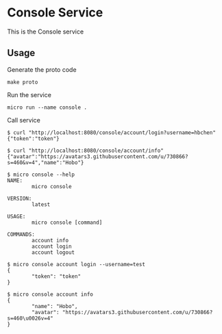 # Console Service

This is the Console service

## Usage

Generate the proto code

```
make proto
```

Run the service

```
micro run --name console .
```

Call service

```shell script
$ curl "http://localhost:8080/console/account/login?username=hbchen"
{"token":"token"}

$ curl "http://localhost:8080/console/account/info"
{"avatar":"https://avatars3.githubusercontent.com/u/730866?s=460&v=4","name":"Hobo"}
```

```shell script
$ micro console --help      
NAME:
        micro console

VERSION:
        latest

USAGE:
        micro console [command]

COMMANDS:
        account info
        account login
        account logout
```

```shell script
$ micro console account login --username=test
{
        "token": "token"
}

$ micro console account info
{
        "name": "Hobo",
        "avatar": "https://avatars3.githubusercontent.com/u/730866?s=460\u0026v=4"
}
```
